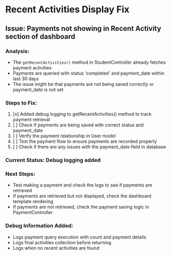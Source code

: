 # Recent Activities Display Fix

## Issue: Payments not showing in Recent Activity section of dashboard

### Analysis:
- The `getRecentActivities()` method in StudentController already fetches payment activities
- Payments are queried with status 'completed' and payment_date within last 30 days
- The issue might be that payments are not being saved correctly or payment_date is not set

### Steps to Fix:
1. [x] Added debug logging to getRecentActivities() method to track payment retrieval
2. [ ] Check if payments are being saved with correct status and payment_date
3. [ ] Verify the payment relationship in User model
4. [ ] Test the payment flow to ensure payments are recorded properly
5. [ ] Check if there are any issues with the payment_date field in database

### Current Status: Debug logging added

### Next Steps:
- Test making a payment and check the logs to see if payments are retrieved
- If payments are retrieved but not displayed, check the dashboard template rendering
- If payments are not retrieved, check the payment saving logic in PaymentController

### Debug Information Added:
- Logs payment query execution with count and payment details
- Logs final activities collection before returning
- Logs when no recent activities are found

